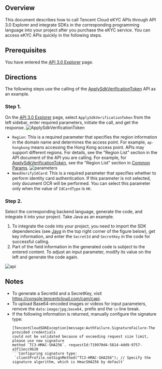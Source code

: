 ## Overview

This document describes how to call Tencent Cloud eKYC APIs through API 3.0 Explorer and integrate SDKs in the corresponding programming language into your project after you purchase the eKYC service. You can access eKYC APIs quickly in the following steps.
## Prerequisites

You have entered the [API 3.0 Explorer](https://console.tencentcloud.com/api/explorer?Product=faceid&Version=2018-03-01&Action=ApplySdkVerificationToken) page.
## Directions

The following steps use the calling of the [ApplySdkVerificationToken](https://www.tencentcloud.com/zh/document/product/1061/49954) API as an example.
### Step 1.
On the [API 3.0 Explorer](https://console.tencentcloud.com/api/explorer?Product=faceid&Version=2018-03-01&Action=ApplySdkVerificationToken) page, select `ApplySdkVerificationToken` from the left sidebar, enter required parameters, initiate the call, and get the response.
![ApplySdkVerificationToken](https://staticintl.cloudcachetci.com/yehe/backend-news/Gnrv261_ApplySdkVerificationToken.png)

- `Region`: This is a required parameter that specifies the region information in the domain name and determines the access point. For example, `ap-hongkong` means accessing the Hong Kong access point. APIs may support different regions. For details, see the "Region List" section in the API document of the API you are calling. For example, for [ApplySdkVerificationToken](https://www.tencentcloud.com/zh/document/product/1061/49954), see the "Region List" section in [Common Params](https://www.tencentcloud.com/document/api/1061/36934#.E5.9C.B0.E5.9F.9F.E5.88.97.E8.A1.A8).
	![parameters](https://staticintl.cloudcachetci.com/yehe/backend-news/MUuN845_parameters.png)
- `NeedVerifyIdCard`: This is a required parameter that specifies whether to perform identity card authentication. If this parameter is not selected, only document OCR will be performed. You can select this parameter only when the value of `IdCardType` is `HK`.

### Step 2.

Select the corresponding backend language, generate the code, and integrate it into your project. Take Java as an example.
1. To integrate the code into your project, you need to import the SDK dependencies (see [Java](https://www.tencentcloud.com/zh/document/product/494/7245) in the top right corner of the figure below), get key information, and enter the `SecretId` and `SecretKey` in the code for successful calling.
2. Part of the field information in the generated code is subject to the entered content. To adjust an input parameter, modify its value on the left and generate the code again.

![api](https://staticintl.cloudcachetci.com/yehe/backend-news/mHPB015_api.png)
## Notes

- To generate a SecretId and a SecretKey, visit https://console.tencentcloud.com/cam/capi.
- To upload Base64-encoded images or videos for input parameters, remove the `data:image/jpg;base64,` prefix and the `\n` line break.
- If the following information is returned, manually configure the signature type:
  ```
  [TencentCloudSDKException]message:AuthFailure.SignatureFailure-The provided credentials
  could not be validated because of exceeding request size limit, please use new signature 
  method `TC3-HMAC-SHA256`. requestId:719970d4-5814-4dd9-9757-a3f11ecc9b20
  ​```Configuring signature type:
   `clientProfile.setSignMethod("TC3-HMAC-SHA256"); // Specify the signature algorithm, which is HmacSHA256 by default`
  ```